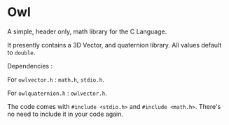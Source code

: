 # Owl

A simple, header only, math library for the C Language. 

It presently contains a 3D Vector, and quaternion library. All values default to ```double```.

Dependencies :


For ```owlvector.h``` : ```math.h```, ```stdio.h```.

For ```owlquaternion.h``` : ```owlvector.h```.


The code comes with ```#include <stdio.h>``` and ```#include <math.h>```. There's no need to include it in your code again. 


